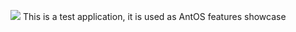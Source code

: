 ![](https://os.lxsang.me/repo/DummyApp/DummyApp.png)
This is a test application, it is used as AntOS features showcase